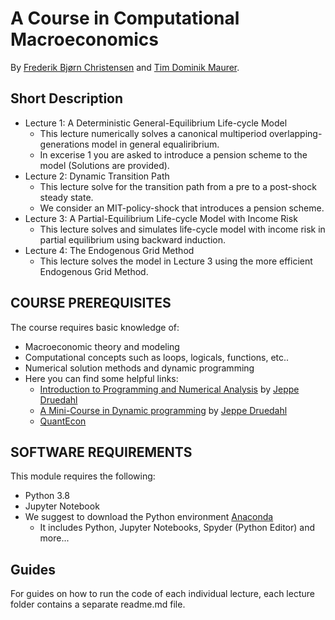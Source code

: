 # A Course in Computational Macroeconomics

By [Frederik Bjørn Christensen](https://www.cbs.dk/en/research/departments-and-centres/department-of-economics/staff/fbceco) and [Tim Dominik Maurer](https://www.timdominikmaurer.com/).

Short Description
---------------------
* Lecture 1: A Deterministic General-Equilibrium Life-cycle Model
	* This lecture numerically solves a canonical multiperiod overlapping-generations model in general equaliribrium.
	* In excerise 1 you are asked to introduce a pension scheme to the model (Solutions are provided).
* Lecture 2: Dynamic Transition Path
	* This lecture solve for the transition path from a pre to a post-shock steady state.
	* We consider an MIT-policy-shock that introduces a pension scheme.
* Lecture 3: A Partial-Equilibrium Life-cycle Model with Income Risk
	* This lecture solves and simulates life-cycle model with income risk in partial equilibrium using backward induction.
* Lecture 4: The Endogenous Grid Method
	* This lecture solves the model in Lecture 3 using the more efficient Endogenous Grid Method.

COURSE PREREQUISITES
---------------------
The course requires basic knowledge of:
 * Macroeconomic theory and modeling 
 * Computational concepts such as loops, logicals, functions, etc..
 * Numerical solution methods and dynamic programming
 * Here you can find some helpful links:
	* [Introduction to Programming and Numerical Analysis](https://numeconcopenhagen.netlify.app/) by [Jeppe Druedahl](https://sites.google.com/view/jeppe-druedahl/home)
	* [A Mini-Course in Dynamic programming](https://github.com/NumEconCopenhagen/ConsumptionSavingNotebooks/tree/master/00.%20DynamicProgramming#mini-course-in-dynamic-programming) by [Jeppe Druedahl](https://sites.google.com/view/jeppe-druedahl/home)
	* [QuantEcon](https://quantecon.org/) 

## SOFTWARE REQUIREMENTS
This module requires the following:
 * Python 3.8
 * Jupyter Notebook
 * We suggest to download the Python environment [Anaconda](https://www.anaconda.com/download/)
	* It includes Python, Jupyter Notebooks, Spyder (Python Editor) and more...


## Guides
For guides on how to run the code of each individual lecture, each lecture folder contains a separate readme.md file.
 
